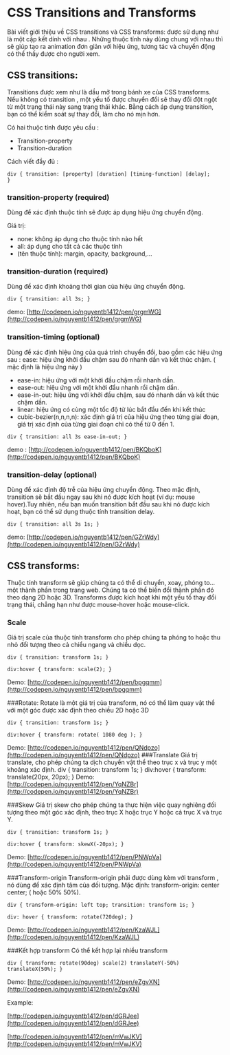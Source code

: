 # CSS Transitions and Transforms

Bài viết giới thiệu về CSS transitions và CSS transforms: được sử dụng như là một cặp kết dính với nhau . Những thuộc tính này dùng chung với nhau thì sẽ giúp  tạo ra animation đơn giản với hiệu ứng, tương tác và chuyển động có thể thấy được cho người xem.
## CSS transitions: 
Transitions được xem như là dầu mỡ trong bánh xe của CSS transforms. Nếu không có transition , một yếu tố được chuyển đổi sẽ thay đổi đột ngột từ một trạng thái này sang trạng thái khác. Bằng cách áp dụng transition, bạn có thể kiểm soát sự thay đổi, làm cho nó mịn hơn.

Có hai thuộc tính được yêu cầu :

* Transition-property
* Transition-duration

Cách viết đầy đủ : 	 	
 	
`div {
  	transition: [property] [duration] [timing-function] [delay]; 	
 	}
`	

### transition-property (required)
Dùng để xác định thuộc tính sẽ được áp dụng hiệu ứng chuyển động.

Giá trị:

* none: không áp dụng cho thuộc tính nào hết
* all: áp dụng cho tất cả các thuộc tính
* (tên thuộc tính): margin, opacity, background,...

### transition-duration (required)

Dùng để xác định khoảng thời gian của hiệu ứng chuyển động.

`div {
  transition: all 3s;
}
`

demo: [http://codepen.io/nguyentb1412/pen/grgmWG](http://codepen.io/nguyentb1412/pen/grgmWG)

### transition-timing (optional)
Dùng để xác định hiệu ứng của quá trình chuyển đổi, bao gồm các hiệu ứng sau :
 ease: hiệu ứng khởi đầu chậm sau đó nhanh dần và kết thúc chậm. ( mặc định là hiệu ứng này )
 
* ease-in: hiệu ứng với một khởi đầu chậm rồi nhanh dần.
* ease-out: hiệu ứng với một khởi đầu nhanh rồi chậm dần.
* ease-in-out: hiệu ứng với khởi đầu chậm, sau đó nhanh dần và kết thúc chậm dần.
* linear: hiệu ứng có cùng một tốc độ từ lúc bắt đầu đến khi kết thúc
* cubic-bezier(n,n,n,n): xác định giá trị của hiệu ứng theo từng giai đoạn, giá trị xác định của từng giai đoạn chỉ có thể từ 0 đến 1.

`div {
  transition: all 3s ease-in-out;
}`

demo : [http://codepen.io/nguyentb1412/pen/BKQboK](http://codepen.io/nguyentb1412/pen/BKQboK)

### transition-delay (optional)

Dùng để xác định độ trễ của hiệu ứng chuyển động. Theo mặc định, transition sẽ bắt đầu ngay sau khi nó được kích hoạt (ví dụ: mouse hover).Tuy nhiên, nếu bạn muốn transition bắt đầu sau khi nó được kích hoạt, bạn có thể sử dụng thuộc tính transition delay.

`div {
  transition: all 3s 1s;
}`

demo: [http://codepen.io/nguyentb1412/pen/GZrWdy](http://codepen.io/nguyentb1412/pen/GZrWdy)

## CSS transforms:
Thuộc tính transform sẽ giúp chúng ta có thể di chuyển, xoay, phóng to... một thành phần trong trang web. Chúng ta có thể biến đổi thành phần đó theo dạng 2D hoặc 3D.
Transforms được kích hoạt khi một yếu tố thay đổi trạng thái, chẳng hạn như được mouse-hover hoặc mouse-click.

### Scale
Giá trị scale của thuộc tính transform cho phép chúng ta phóng to hoặc thu nhỏ đối tượng theo cả chiều ngang và chiều dọc.

`div {
  transition: transform 1s;
}
`

`div:hover {
  transform: scale(2);
}
`	

Demo: [http://codepen.io/nguyentb1412/pen/bpgqmm](http://codepen.io/nguyentb1412/pen/bpgqmm)

###Rotate: 
Rotate là một giá trị của transform, nó có thể làm quay vật thể với một góc được xác định theo chiều 2D hoặc 3D

`div {
  transition: transform 1s;
}`

`div:hover {
  transform: rotate( 1080 deg );
}`

Demo: [http://codepen.io/nguyentb1412/pen/QNdpzo](http://codepen.io/nguyentb1412/pen/QNdpzo)
###Translate
Giá trị translate, cho phép chúng ta dịch chuyển vật thể theo trục x và trục y một khoảng xác định.
div {
   	   transition: transform 1s;
	}
	div:hover {
 	   transform: translate(20px, 20px);
	}
Demo: [http://codepen.io/nguyentb1412/pen/YqNZBr](http://codepen.io/nguyentb1412/pen/YqNZBr)

###Skew
Giá trị skew cho phép chúng ta thực hiện việc quay nghiêng đối tượng theo một góc xác định, theo trục X hoặc trục Y hoặc cả trục X và trục Y.

`div {
  transition: transform 1s;
}`

`div:hover {
  transform: skewX(-20px);
}`

Demo: [http://codepen.io/nguyentb1412/pen/PNWpVa](http://codepen.io/nguyentb1412/pen/PNWpVa)

###Transform-origin
Transform-origin phải được dùng kèm với transform , nó dùng để xác định tâm của đối tượng. Mặc định: transform-origin: center center; ( hoặc 50% 50%).

`div {
 transform-origin: left top;
 transition: transform 1s; }`
		
`div: hover {
	transform: rotate(720deg);
}	`
	
Demo: [http://codepen.io/nguyentb1412/pen/KzaWJL](http://codepen.io/nguyentb1412/pen/KzaWJL)

###Kết hợp transform
Có thể kết hợp lại nhiều transform

`div {
 	 transform: rotate(90deg) scale(2) translateY(-50%) translateX(50%);
	}`
	
Demo: [http://codepen.io/nguyentb1412/pen/eZgvXN](http://codepen.io/nguyentb1412/pen/eZgvXN)

Example: 

[http://codepen.io/nguyentb1412/pen/dGRJee](http://codepen.io/nguyentb1412/pen/dGRJee)

[http://codepen.io/nguyentb1412/pen/mVwJKV](http://codepen.io/nguyentb1412/pen/mVwJKV)

